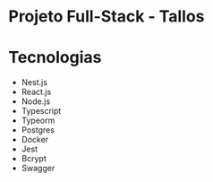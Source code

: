 # Projeto Full-Stack - Tallos

# Tecnologias
 - Nest.js
 - React.js
 - Node.js
 - Typescript
 - Typeorm
 - Postgres
 - Docker
 - Jest
 - Bcrypt
 - Swagger
